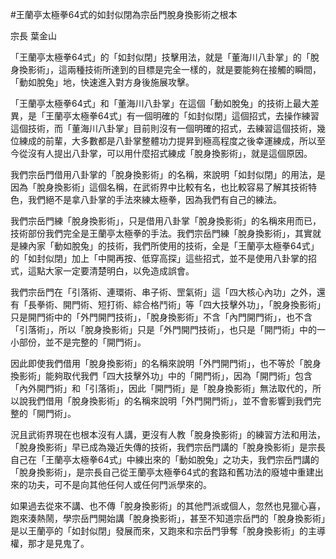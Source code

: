 #王蘭亭太極拳64式的如封似閉為宗岳門脫身換影術之根本

宗長
葉金山

「王蘭亭太極拳64式」的「如封似閉」技擊用法，就是「董海川八卦掌」的「脫身換影術」，這兩種技術所達到的目標是完全一樣的，就是要能夠在接觸的瞬間，「動如脫兔」地，快速進入對方身後施展攻擊。

「王蘭亭太極拳64式」和「董海川八卦掌」在這個「動如脫兔」的技術上最大差異，是「王蘭亭太極拳64式」有一個明確的「如封似閉」這個招式，去操作練習這個技術，而「董海川八卦掌」目前則沒有一個明確的招式，去練習這個技術，幾位練成的前輩，大多數都是八卦掌整體功力提昇到極高程度之後幸運練成，所以至今從沒有人提出八卦掌，可以用什麼招式練成「脫身換影術」，就是這個原因。

我們宗岳門借用八卦掌的「脫身換影術」的名稱，來說明「如封似閉」的用法，是因為「脫身換影術」這個名稱，在武術界中比較有名，也比較容易了解其技術特色，我們絕不是拿八卦掌的手法來練太極拳，因為我們有自己的練法。

我們宗岳門練「脫身換影術」，只是借用八卦掌「脫身換影術」的名稱來用而已，技術部份我們完全是王蘭亭太極拳的手法。我們宗岳門練「脫身換影術」，其實就是練內家「動如脫兔」的技術，我們所使用的技術，全是「王蘭亭太極拳64式」的「如封似閉」加上「中開再按、低穿高探」這些招式，並不是使用八卦掌的招式，這點大家一定要清楚明白，以免造成誤會。

我們宗岳門在「引落術、連環術、串子術、罡氣術」這「四大核心內功」之外，還有「長拳術、開門術、短打術、綜合格鬥術」等「四大技擊外功」，「脫身換影術」只是開門術中的「外門開門技術」，「脫身換影術」不含「內門開門術」，也不含「引落術」，所以「脫身換影術」只是「外門開門技術」，也只是「開門術」中的一小部份，並不是完整的「開門術」。

因此即使我們借用「脫身換影術」的名稱來說明「外門開門術」，也不等於「脫身換影術」能夠取代我們「四大技擊外功」中的「開門術」，因為「開門術」包含「內外開門術」和「引落術」，因此「開門術」是「脫身換影術」無法取代的，所以說我們借用「脫身換影術」的名稱來說明「外門開門術」，並不會影響到我們完整的「開門術」。

況且武術界現在也根本沒有人講，更沒有人教「脫身換影術」的練習方法和用法，「脫身換影術」早已成為幾近失傳的技術，我們宗岳門講的「脫身換影術」是宗長自己在「王蘭亭太極拳64式」中練出來的「動如脫兔」之功夫，我們宗岳門講的「脫身換影術」，是宗長自己從王蘭亭太極拳64式的套路和舊功法的廢墟中重建出來的功夫，可不是向其他任何人或任何門派學來的。

如果過去從來不講、也不傳「脫身換影術」的其他門派或個人，忽然也見獵心喜，跑來湊熱鬧，學宗岳門開始講「脫身換影術」，甚至不知道宗岳門的「脫身換影術」是以王蘭亭的「如封似閉」發展而來，又跑來和宗岳門爭奪「脫身換影術」的主導權，那才是見鬼了。